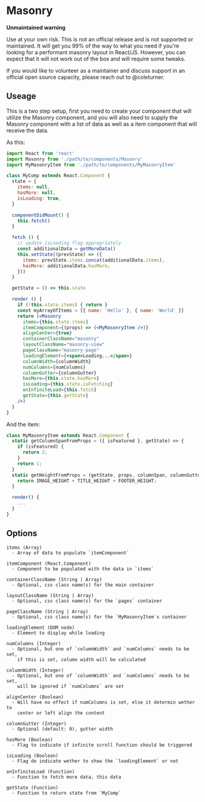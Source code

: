 # Masonry

**Unmaintained warning**

Use at your own risk. This is not an official release and is not supported or maintained. It will get you 99% of the way to what you need if you're looking for a performant masonry layout in React/JS. However, you can expect that it will not work out of the box and will require some tweaks. 

If you would like to volunteer as a maintainer and discuss support in an official open source capacity, please reach out to @coleturner.

## Useage

This is a two step setup, first you need to create your component that will utilize the Masonry component, and you will also need to supply the Masonry component with a list of data as well as a item component that will receive the data.

As this:
```jsx
import React from 'react'
import Masonry from './path/to/components/Masonry'
import MyMasonryItem from './path/to/components/MyMasonryItem'

class MyComp extends React.Component {
  state = {
    items: null,
    hasMore: null,
    isLoading: true,
  }

  componentDidMount() {
    this.fetch()
  }

  fetch () {
    // update isLoading flag appropriately
    const additionalData = getMoreData()
    this.setState((prevState) => ({
      items: prevState.items.concat(additionalData.items),
      hasMore: additionalData.hasMore,
    }))
  }

  getState = () => this.state

  render () {
    if (!this.state.items) { return }
    const myArrayOfItems = [{ name: 'Hello' }, { name: 'World' }]
    return (<Masonry
      items={this.state.items}
      itemComponent={(props) => (<MyMasonryItem />)}
      alignCenter={true}
      containerClassName="masonry"
      layoutClassName="masonry-view"
      pageClassName="masonry-page"
      loadingElement={<span>Loading...</span>}
      columnWidth={columnWidth}
      numColumns={numColumns}
      columnGutter={columnGutter}
      hasMore={this.state.hasMore}
      isLoading={this.state.isFetching}
      onInfiniteLoad={this.fetch}
      getState={this.getState}
    />)
  }
}
```

And the item:
```jsx
class MyMasonryItem extends React.Component {
  static getColumnSpanFromProps = ({ isFeatured }, getState) => {
    if (isFeatured) {
      return 2;
    }
    return 1;
  }
  static getHeightFromProps = (getState, props, columnSpan, columnGutter) => {
    return IMAGE_HEIGHT + TITLE_HEIGHT + FOOTER_HEIGHT;
  }

  render() {
    ...
  }
}
```

## Options
```
items (Array)
  - Array of data to populate `itemComponent`
```

```
itemComponent (React.Component)
  - Component to be populated with the data in `items`
```

```
containerClassName (String | Array)
  - Optional, css class name(s) for the main container
```

```
layoutClassName (String | Array)
  - Optional, css class name(s) for the `pages` container
```

```
pageClassName (String | Array)
  - Optional, css class name(s) for the `MyMasonryItem`s container
```

```
loadingElement (DOM node)
  - Element to display while loading
```

```
numColumns (Integer)
  - Optional, but one of `columnWidth` and `numColumns` needs to be set,
    if this is set, column width will be calculated
```

```
columnWidth (Integer)
  - Optional, but one of `columnWidth` and `numColumns` needs to be set,
    will be ignored if `numColumns` are set
```

```
alignCenter (Boolean)
  - Will have no effect if numColumns is set, else it determin wether to
    center or left align the content
```

```
columnGutter (Integer)
  - Optional (default: 0), gutter width
```

```
hasMore (Boolean)
  - Flag to indicate if infinite scroll function should be triggered
```

```
isLoading (Boolean)
  - Flag do indicate wether to show the `loadingElement` or not
```

```
onInfiniteLoad (Function)
  - Function to fetch more data, this data
```

```
getState (Function)
  - Function to return state from `MyComp`
```
